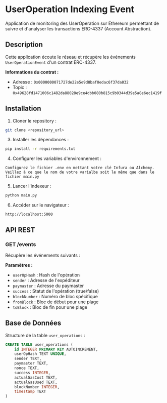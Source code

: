 # UserOperation Indexing Event

Application de monitoring des UserOperation sur Ethereum permettant de suivre et d'analyser les transactions ERC-4337 (Account Abstraction).

## Description

Cette application écoute le réseau et récupère les événements `UserOperationEvent` d'un contrat ERC-4337.

**Informations du contrat :**
- Adresse : `0x0000000071727de22e5e9d8baf0edac6f37da032`
- Topic : `0x49628fd1471006c1482da88028e9ce4dbb080b815c9b0344d39e5a8e6ec1419f`

## Installation

1. Cloner le repository :
```bash
git clone <repository_url>
```

3. Installer les dépendances :
```bash
pip install -r requirements.txt
```

4. Configurer les variables d'environnement :
```
Configurez le fichier .env en mettant votre clé Infura ou Alchemy.
Veillez à ce que le nom de votre varialbe soit le même que dans le fichier main.py
```

5. Lancer l'indexeur :
```bash
python main.py
```

6. Accéder sur le navigateur :
```
http://localhost:5000
```

## API REST

### GET /events
Récupère les événements suivants :

**Paramètres :**
- `userOpHash` : Hash de l'opération
- `sender` : Adresse de l'expéditeur
- `paymaster` : Adresse du paymaster
- `success` : Statut de l'opération (true/false)
- `blockNumber` : Numéro de bloc spécifique
- `fromBlock` : Bloc de début pour une plage
- `toBlock` : Bloc de fin pour une plage

## Base de Données

Structure de la table `user_operations` :

```sql
CREATE TABLE user_operations (
    id INTEGER PRIMARY KEY AUTOINCREMENT,
    userOpHash TEXT UNIQUE,
    sender TEXT,
    paymaster TEXT,
    nonce TEXT,
    success INTEGER,
    actualGasCost TEXT,
    actualGasUsed TEXT,
    blockNumber INTEGER,
    timestamp TEXT
)
```

